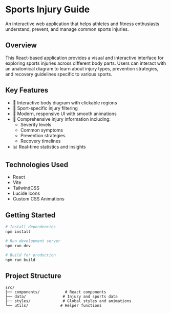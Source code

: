 # Sports Injury Guide

An interactive web application that helps athletes and fitness enthusiasts understand, prevent, and manage common sports injuries.

## Overview

This React-based application provides a visual and interactive interface for exploring sports injuries across different body parts. Users can interact with an anatomical diagram to learn about injury types, prevention strategies, and recovery guidelines specific to various sports.

## Key Features

- 🎯 Interactive body diagram with clickable regions
- 🏃 Sport-specific injury filtering
- 🎨 Modern, responsive UI with smooth animations
- 💊 Comprehensive injury information including:
  - Severity levels
  - Common symptoms
  - Prevention strategies
  - Recovery timelines
- 📊 Real-time statistics and insights

## Technologies Used

- React
- Vite
- TailwindCSS
- Lucide Icons
- Custom CSS Animations

## Getting Started

```bash
# Install dependencies
npm install

# Run development server
npm run dev

# Build for production
npm run build
```

## Project Structure

```
src/
├── components/           # React components
├── data/                # Injury and sports data
├── styles/              # Global styles and animations
└── utils/              # Helper functions
```